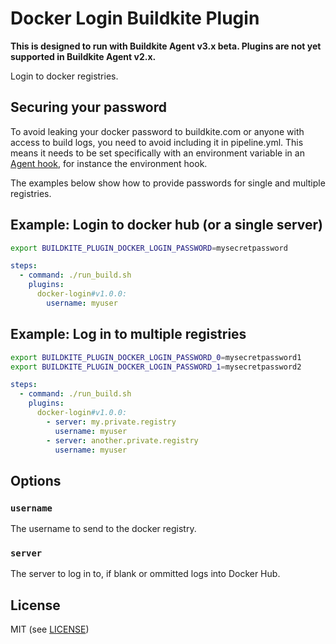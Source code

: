 # Docker Login Buildkite Plugin

__This is designed to run with Buildkite Agent v3.x beta. Plugins are not yet supported in Buildkite Agent v2.x.__

Login to docker registries.

## Securing your password

To avoid leaking your docker password to buildkite.com or anyone with access to build logs, you need to avoid including it in pipeline.yml. This means it needs to be set specifically with an environment variable in an [Agent hook](https://buildkite.com/docs/agent/hooks), for instance the environment hook.

The examples below show how to provide passwords for single and multiple registries.

## Example: Login to docker hub (or a single server)

```bash
export BUILDKITE_PLUGIN_DOCKER_LOGIN_PASSWORD=mysecretpassword
```

```yml
steps:
  - command: ./run_build.sh
    plugins:
      docker-login#v1.0.0:
        username: myuser
```

## Example: Log in to multiple registries

```bash
export BUILDKITE_PLUGIN_DOCKER_LOGIN_PASSWORD_0=mysecretpassword1
export BUILDKITE_PLUGIN_DOCKER_LOGIN_PASSWORD_1=mysecretpassword2
```

```yml
steps:
  - command: ./run_build.sh
    plugins:
      docker-login#v1.0.0:
        - server: my.private.registry
          username: myuser
        - server: another.private.registry
          username: myuser
```

## Options

### `username`

The username to send to the docker registry.

### `server`

The server to log in to, if blank or ommitted logs into Docker Hub.


## License

MIT (see [LICENSE](LICENSE))
